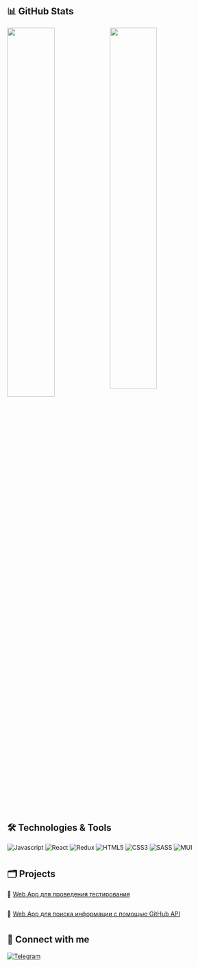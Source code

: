 ## 📊 GitHub Stats

<img align="left" width="47%" src="https://github-readme-stats.vercel.app/api?username=Isaev3-IV&show_icons=true&theme=dracula" />

<img width="46.5%" src="https://github-readme-stats.vercel.app/api/top-langs/?username=Isaev3-IV&layout=compact" />
  
#

## 🛠️ Technologies & Tools

![Javascript](https://img.shields.io/badge/-Javascript-090909?style=for-the-badge&logo=javascript)
![React](https://img.shields.io/badge/-React-090909?style=for-the-badge&logo=react)
![Redux](https://img.shields.io/badge/-Redux-090909?style=for-the-badge&logo=Redux)
![HTML5](https://img.shields.io/badge/-HTML5-090909?style=for-the-badge&logo=HTML5)
![CSS3](https://img.shields.io/badge/-CSS3-090909?style=for-the-badge&logo=CSS3)
![SASS](https://img.shields.io/badge/-SASS-090909?style=for-the-badge&logo=SASS)
![MUI](https://img.shields.io/badge/-MUI-090909?style=for-the-badge&logo=MUI)

#

## 🗂 Projects

📍 <a href="https://isaev3-iv.github.io/web-app-to-pass-the-test">Web App для проведения тестирования</a>

##

📍 <a href="https://isaev3-iv.github.io/githubapi-show-stats/">Web App для поиска информации с помощью GitHub API</a>

#

## 🤝 Connect with me

[![Telegram](https://img.shields.io/badge/-Telegram-090909?style=for-the-badge&logo=telegram)](https://t.me/ligatom)

#
